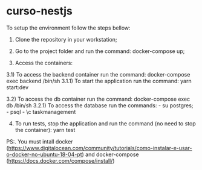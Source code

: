 # curso-nestjs

To setup the environment follow the steps bellow:

1) Clone the repository in your workstation;
2) Go to the project folder and run the command: docker-compose up;

3) Access the containers:

3.1) To access the backend container run the command: docker-compose exec backend /bin/sh
3.1.1) To start the application run the command: yarn start:dev

3.2) To access the db container run the command: docker-compose exec db /bin/sh
3.2.1) To access the database run the commands:
      - su postgres;
      - psql
      - \c taskmanagement

4) To run tests, stop the application and run the command (no need to stop the container): yarn test 


PS:. You must intall docker (https://www.digitalocean.com/community/tutorials/como-instalar-e-usar-o-docker-no-ubuntu-18-04-pt)  and docker-compose (https://docs.docker.com/compose/install/)
